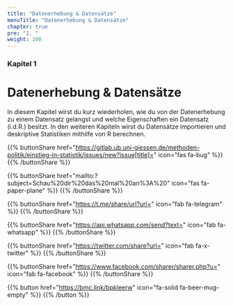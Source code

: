 ```yaml
---
title: "Datenerhebung & Datensätze"
menuTitle: "Datenerhebung & Datensätze"
chapter: true
pre: "1. "
weight: 100
---
```


### Kapitel 1 

# Datenerhebung & Datensätze

In diesem Kapitel wirst du kurz wiederholen, wie du von der Datenerhebung zu einem Datensatz gelangst und welche Eigenschaften ein Datensatz (i.d.R.) besitzt. In den weiteren Kapiteln wirst du Datensätze importieren und deskriptive Statistiken mithilfe von R berechnen. 

{{% buttonShare href="https://gitlab.ub.uni-giessen.de/methoden-politik/einstieg-in-statistik/issues/new?issue[title]=" icon="fas fa-bug" %}} {{% /buttonShare %}} 

{{% buttonShare href="mailto:?subject=Schau%20dir%20das%20mal%20an%3A%20" icon="fas fa-paper-plane" %}} {{% /buttonShare %}}

{{% buttonShare href="https://t.me/share/url?url=" icon="fab fa-telegram" %}} {{% /buttonShare %}}

{{% buttonShare href="https://api.whatsapp.com/send?text=" icon="fab fa-whatsapp" %}} {{% /buttonShare %}}

{{% buttonShare href="https://twitter.com/share?url=" icon="fab fa-x-twitter" %}} {{% /buttonShare %}}

{{% buttonShare href="https://www.facebook.com/sharer/sharer.php?u=" icon="fab fa-facebook" %}} {{% /buttonShare %}}

{{% button href="https://bmc.link/bpkleerw" icon="fa-solid fa-beer-mug-empty" %}} {{% /button %}}
